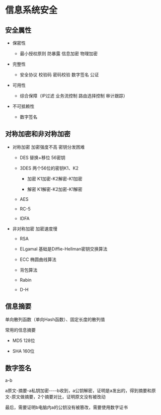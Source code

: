 # 信息系统安全

## 安全属性

+ 保密性
  
  + 最小授权原则 防暴露 信息加密 物理加密

+ 完整性
  
  + 安全协议 校验码 密码校验 数字签名 公证

+ 可用性
  
  + 综合保障（IP过滤 业务流控制 路由选择控制 审计跟踪）

+ 不可抵赖性
  
  + 数字签名

## 对称加密和非对称加密

+ 对称加密 加密强度不高 密钥分发困难
  
  + DES 替换+移位 56密钥
  
  + 3DES 两个56位的密钥K1、K2
    
    + 加密 K1加密-K2解密-K1加密
    
    + 解密 K1解密-K2加密-K1解密
  
  + AES
  
  + RC-5
  
  + IDFA

+ 非对称加密 加密速度慢
  
  + RSA
  
  + ELgamal 基础是Diffie-Hellman密钥交换算法
  
  + ECC 椭圆曲线算法
  
  + 背包算法
  
  + Rabin
  
  + D-H

## 信息摘要

单向散列函数（单向Hash函数）、固定长度的散列值

常用的信息摘要

+ MD5 128位

+ SHA 160位 

## 数字签名

a-b

a原文-摘要-a私钥加密----b收到，a公钥解密，证明是a发出的，得到摘要和原文-原文做摘要，2个摘要对比，证明原文没有被改动

最后，需要证明b电脑内a的公钥没有被篡改，需要使用数字证书


